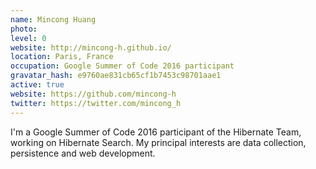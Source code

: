 ```yaml
---
name: Mincong Huang
photo:
level: 0
website: http://mincong-h.github.io/
location: Paris, France
occupation: Google Summer of Code 2016 participant
gravatar_hash: e9760ae831cb65cf1b7453c98701aae1
active: true
website: https://github.com/mincong-h
twitter: https://twitter.com/mincong_h
---
```


I'm a Google Summer of Code 2016 participant of the Hibernate Team, working on
Hibernate Search. My principal interests are data collection, persistence and
web development.

